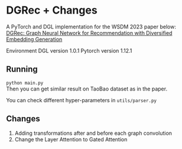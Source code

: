 # DGRec + Changes

A PyTorch and DGL implementation for the WSDM 2023 paper below:  
[DGRec: Graph Neural Network for Recommendation with Diversified Embedding Generation](https://arxiv.org/pdf/2211.10486.pdf)

Environment
DGL version 1.0.1
Pytorch version 1.12.1

## Running
``python main.py``  
Then you can get similar result on TaoBao dataset as in the paper.  

You can check different hyper-parameters in `utils/parser.py`

## Changes

1) Adding transformations after and before each graph convolution
2) Change the Layer Attention to Gated Attention